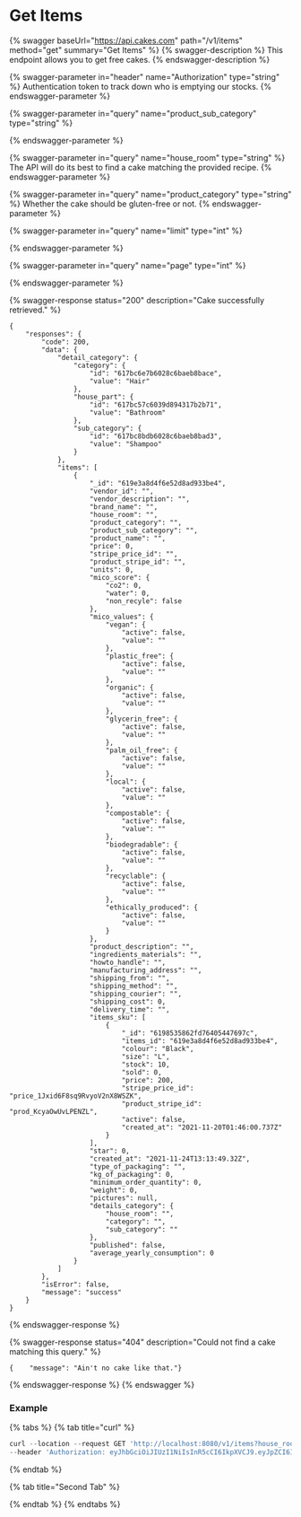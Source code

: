 # Get Items

{% swagger baseUrl="https://api.cakes.com" path="/v1/items" method="get" summary="Get Items" %}
{% swagger-description %}
This endpoint allows you to get free cakes.
{% endswagger-description %}

{% swagger-parameter in="header" name="Authorization" type="string" %}
Authentication token to track down who is emptying our stocks.
{% endswagger-parameter %}

{% swagger-parameter in="query" name="product_sub_category" type="string" %}

{% endswagger-parameter %}

{% swagger-parameter in="query" name="house_room" type="string" %}
The API will do its best to find a cake matching the provided recipe.
{% endswagger-parameter %}

{% swagger-parameter in="query" name="product_category" type="string" %}
Whether the cake should be gluten-free or not.
{% endswagger-parameter %}

{% swagger-parameter in="query" name="limit" type="int" %}

{% endswagger-parameter %}

{% swagger-parameter in="query" name="page" type="int" %}

{% endswagger-parameter %}

{% swagger-response status="200" description="Cake successfully retrieved." %}
```
{
    "responses": {
        "code": 200,
        "data": {
            "detail_category": {
                "category": {
                    "id": "617bc6e7b6028c6baeb8bace",
                    "value": "Hair"
                },
                "house_part": {
                    "id": "617bc57c6039d894317b2b71",
                    "value": "Bathroom"
                },
                "sub_category": {
                    "id": "617bc8bdb6028c6baeb8bad3",
                    "value": "Shampoo"
                }
            },
            "items": [
                {
                    "_id": "619e3a8d4f6e52d8ad933be4",
                    "vendor_id": "",
                    "vendor_description": "",
                    "brand_name": "",
                    "house_room": "",
                    "product_category": "",
                    "product_sub_category": "",
                    "product_name": "",
                    "price": 0,
                    "stripe_price_id": "",
                    "product_stripe_id": "",
                    "units": 0,
                    "mico_score": {
                        "co2": 0,
                        "water": 0,
                        "non_recyle": false
                    },
                    "mico_values": {
                        "vegan": {
                            "active": false,
                            "value": ""
                        },
                        "plastic_free": {
                            "active": false,
                            "value": ""
                        },
                        "organic": {
                            "active": false,
                            "value": ""
                        },
                        "glycerin_free": {
                            "active": false,
                            "value": ""
                        },
                        "palm_oil_free": {
                            "active": false,
                            "value": ""
                        },
                        "local": {
                            "active": false,
                            "value": ""
                        },
                        "compostable": {
                            "active": false,
                            "value": ""
                        },
                        "biodegradable": {
                            "active": false,
                            "value": ""
                        },
                        "recyclable": {
                            "active": false,
                            "value": ""
                        },
                        "ethically_produced": {
                            "active": false,
                            "value": ""
                        }
                    },
                    "product_description": "",
                    "ingredients_materials": "",
                    "howto_handle": "",
                    "manufacturing_address": "",
                    "shipping_from": "",
                    "shipping_method": "",
                    "shipping_courier": "",
                    "shipping_cost": 0,
                    "delivery_time": "",
                    "items_sku": [
                        {
                            "_id": "6198535862fd76405447697c",
                            "items_id": "619e3a8d4f6e52d8ad933be4",
                            "colour": "Black",
                            "size": "L",
                            "stock": 10,
                            "sold": 0,
                            "price": 200,
                            "stripe_price_id": "price_1Jxid6F8sq9RvyoV2nX8WSZK",
                            "product_stripe_id": "prod_KcyaOwUvLPENZL",
                            "active": false,
                            "created_at": "2021-11-20T01:46:00.737Z"
                        }
                    ],
                    "star": 0,
                    "created_at": "2021-11-24T13:13:49.32Z",
                    "type_of_packaging": "",
                    "kg_of_packaging": 0,
                    "minimum_order_quantity": 0,
                    "weight": 0,
                    "pictures": null,
                    "details_category": {
                        "house_room": "",
                        "category": "",
                        "sub_category": ""
                    },
                    "published": false,
                    "average_yearly_consumption": 0
                }
            ]
        },
        "isError": false,
        "message": "success"
    }
}
```
{% endswagger-response %}

{% swagger-response status="404" description="Could not find a cake matching this query." %}
```
{    "message": "Ain't no cake like that."}
```
{% endswagger-response %}
{% endswagger %}

### Example

{% tabs %}
{% tab title="curl" %}
```javascript
curl --location --request GET 'http://localhost:8080/v1/items?house_room=bathroom&product_category=hair&product_sub_category=shampoo' \
--header 'Authorization: eyJhbGciOiJIUzI1NiIsInR5cCI6IkpXVCJ9.eyJpZCI6IjYxNTRkMzgxMGZkMDI3NGZhNDFlOTkzYyIsImVtYWlsIjoiNXlvdXNlZnNhbG1hbmFAaXNlb3ZlbHMuY29tIiwiZGF0YXR5cGUiOiIiLCJleHAiOjE2MzM2MDA2NzN9.YWNKD6m-n0YbYfomGIChSeHr-HO-kio7QOHQrhCMIGE'
```
{% endtab %}

{% tab title="Second Tab" %}

{% endtab %}
{% endtabs %}
